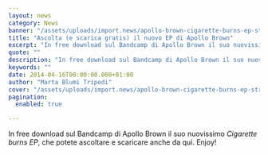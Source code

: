 ```yaml
---
layout: news
category: News
banner: "/assets/uploads/import.news/apollo-brown-cigarette-burns-ep-stream-main_480_500_cropp.jpg"
title: "Ascolta (e scarica gratis) il nuovo EP di Apollo Brown"
excerpt: "In free download sul Bandcamp di Apollo Brown il suo nuovissimo Cigarette burns EP, che potete ascoltare e scaricare anche da qui. Enjoy!"
quote: ""
description: "In free download sul Bandcamp di Apollo Brown il suo nuovissimo Cigarette burns EP, che potete ascoltare e scaricare anche da qui. Enjoy!"
keywords: ""
date: 2014-04-16T00:00:00.000+01:00
author: "Marta Blumi Tripodi"
cover: "/assets/uploads/import.news/apollo-brown-cigarette-burns-ep-stream-main_480_500_cropp.jpg"
pagination:
  enabled: true

---
```


[](https://hotmc.com/wp-content/uploads/2014/04/apollo-brown-cigarette-burns-ep-stream-main%5F480%5F500%5Fcropp.jpg)

In free download sul Bandcamp di Apollo Brown il suo nuovissimo _Cigarette burns EP_, che potete ascoltare e scaricare anche da qui. Enjoy!